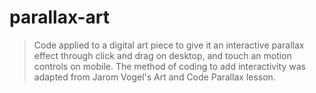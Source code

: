 # parallax-art
>Code applied to a digital art piece to give it an interactive parallax effect through click and drag on desktop, and touch an motion controls on mobile.
The method of coding to add interactivity was adapted from Jarom Vogel's Art and Code Parallax lesson.
